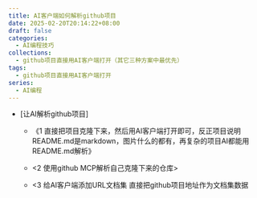 ```yaml
---
title: AI客户端如何解析github项目
date: 2025-02-20T20:14:22+08:00
draft: false
categories:
  - AI编程技巧
collections:
  - github项目直接用AI客户端打开（其它三种方案中最优先）
tags:
  - github项目直接用AI客户端打开
series:
  - AI编程
---
```


- [让AI解析github项目]

	- 《1 直接把项目克隆下来，然后用AI客户端打开即可，反正项目说明README.md是markdown，图片什么的都有，再复杂的项目AI都能用README.md解析》

	- <2 使用github MCP解析自己克隆下来的仓库>

	- <3 给AI客户端添加URL文档集 直接把github项目地址作为文档集数据